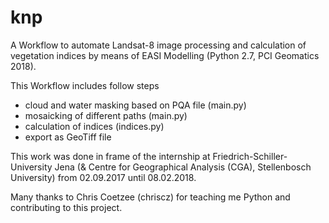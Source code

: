 # knp

A Workflow to automate Landsat-8 image processing and calculation of vegetation indices by means of EASI Modelling (Python 2.7, PCI Geomatics 2018).

This Workflow includes follow steps
- cloud and water masking based on PQA file (main.py)
- mosaicking of different paths (main.py)
- calculation of indices (indices.py) 
- export as GeoTiff file

This work was done in frame of the internship at Friedrich-Schiller-University Jena (& Centre for Geographical Analysis (CGA), Stellenbosch University) from 02.09.2017 until 08.02.2018.

Many thanks to Chris Coetzee (chriscz) for teaching me Python and contributing to this project.
